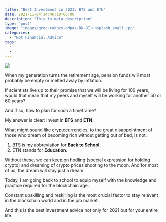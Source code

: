 ```yaml
---
title: "Best Investment in 2021: BTS and ETN"
date: 2021-11-04T14:46:10+06:00
description: "This is meta description"
type: "post"
image: "images/greg-rakozy-oMpAz-DN-9I-unsplash_small.jpg"
categories: 
  - "Not Financial Advice"
tags:
  - 
  - 
---
```





![](../images/post-img.jpg)

When my generation turns the retirement age, pension funds will most probably be empty or melted away by inflation.

If scientists live up to their promise that we will be living for 100 years, would that mean that my peers and myself will be working for another 50 or 60 years? 

And if so, how to plan for such a timeframe?  



My answer is clear: Invest in **BTS** and **ETN**.

What might sound like cryptocurrencies, to the great disappointment of those who dream of becoming rich without getting out of bed, is not.

1. BTS is my abbreviation for **Back to School**.
1. ETN stands for **Education**.

Without these, we can keep on hodling (special expression for holding crypto) and dreaming of crypto prices shooting to the moon. And for most of us, the dream will stay just a dream. 

Today, I am going back to school to equip myself with the knowledge and practice required for the blockchain age.

Constant upskilling and reskilling is the most crucial factor to stay relevant in the blockchain world and in the job market.  

And this is the best investment advice not only for 2021 but for your entire life. 



